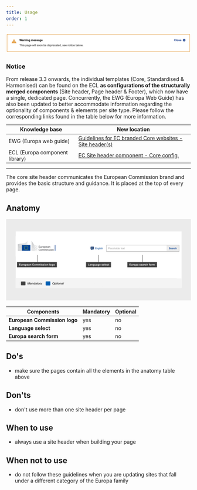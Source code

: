 ```yaml
---
title: Usage
order: 1
---
```

![](/cms-images/soon-to-be-deprecated-image.png)

### Notice

From release 3.3 onwards, the individual templates (Core, Standardised & Harmonised) can be found on the ECL **as configurations of the structurally merged components** (Site header, Page header & Footer), which now have a single, dedicated page. Concurrently, the EWG (Europa Web Guide) has also been updated to better accommodate information regarding the optionality of components & elements per site type. Please follow the corresponding links found in the table below for more information.

| Knowledge base                 | New location                                                                                                                           |
| ------------------------------ | -------------------------------------------------------------------------------------------------------------------------------------- |
| EWG (Europa web guide)         | [Guidelines for EC branded Core websites - Site header(s)](https://wikis.ec.europa.eu/display/WEBGUIDE/EC+branded+core+website+design) |
| ECL (Europa component library) | [EC Site header component - Core config.](https://ec.europa.eu/component-library/eu/components/site-wide/site-header/code/)            |

---

The core site header communicates the European Commission brand and provides the basic structure and guidance. It is placed at the top of every page.

## Anatomy

![](/cms-images/core-site-header.png)

| **Components**               | **Mandatory** | **Optional** |
| ---------------------------- | ------------- | ------------ |
| **European Commission logo** | yes           | no           |
| **Language select**          | yes           | no           |
| **Europa search form**       | yes           | no           |

## Do's

- make sure the pages contain all the elements in the anatomy table above

## Don'ts

- don't use more than one site header per page

## When to use

- always use a site header when building your page

## When not to use

- do not follow these guidelines when you are updating sites that fall under a different category of the Europa family
